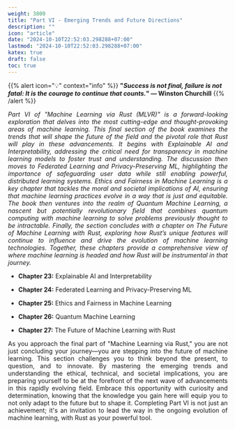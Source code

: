 ```yaml
---
weight: 3800
title: "Part VI - Emerging Trends and Future Directions"
description: ""
icon: "article"
date: "2024-10-10T22:52:03.298288+07:00"
lastmod: "2024-10-10T22:52:03.298288+07:00"
katex: true
draft: false
toc: true
---
```

{{% alert icon="💡" context="info" %}}
<strong>"<em>Success is not final, failure is not fatal: It is the courage to continue that counts.</em>" — Winston Churchill</strong>
{{% /alert %}}

<p style="text-align: justify;">
<em>Part VI of "Machine Learning via Rust (MLVR)" is a forward-looking exploration that delves into the most cutting-edge and thought-provoking areas of machine learning. This final section of the book examines the trends that will shape the future of the field and the pivotal role that Rust will play in these advancements. It begins with Explainable AI and Interpretability, addressing the critical need for transparency in machine learning models to foster trust and understanding. The discussion then moves to Federated Learning and Privacy-Preserving ML, highlighting the importance of safeguarding user data while still enabling powerful, distributed learning systems. Ethics and Fairness in Machine Learning is a key chapter that tackles the moral and societal implications of AI, ensuring that machine learning practices evolve in a way that is just and equitable. The book then ventures into the realm of Quantum Machine Learning, a nascent but potentially revolutionary field that combines quantum computing with machine learning to solve problems previously thought to be intractable. Finally, the section concludes with a chapter on The Future of Machine Learning with Rust, exploring how Rust’s unique features will continue to influence and drive the evolution of machine learning technologies. Together, these chapters provide a comprehensive view of where machine learning is headed and how Rust will be instrumental in that journey.</em>
</p>

- <p style="text-align: justify;"><strong>Chapter 23:</strong> Explainable AI and Interpretability</p>
- <p style="text-align: justify;"><strong>Chapter 24:</strong> Federated Learning and Privacy-Preserving ML</p>
- <p style="text-align: justify;"><strong>Chapter 25:</strong> Ethics and Fairness in Machine Learning</p>
- <p style="text-align: justify;"><strong>Chapter 26:</strong> Quantum Machine Learning</p>
- <p style="text-align: justify;"><strong>Chapter 27:</strong> The Future of Machine Learning with Rust</p>
<p style="text-align: justify;">
As you approach the final part of "Machine Learning via Rust," you are not just concluding your journey—you are stepping into the future of machine learning. This section challenges you to think beyond the present, to question, and to innovate. By mastering the emerging trends and understanding the ethical, technical, and societal implications, you are preparing yourself to be at the forefront of the next wave of advancements in this rapidly evolving field. Embrace this opportunity with curiosity and determination, knowing that the knowledge you gain here will equip you to not only adapt to the future but to shape it. Completing Part VI is not just an achievement; it's an invitation to lead the way in the ongoing evolution of machine learning, with Rust as your powerful tool.
</p>
